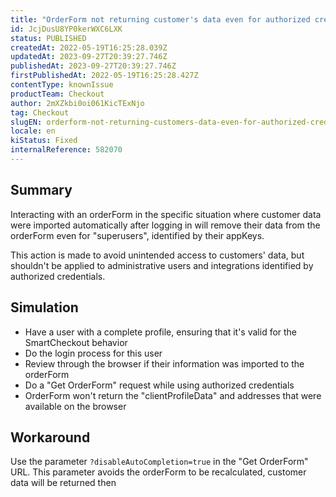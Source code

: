 ```yaml
---
title: "OrderForm not returning customer's data even for authorized credentials"
id: JcjDusU8YP0kerWXC6LXK
status: PUBLISHED
createdAt: 2022-05-19T16:25:28.039Z
updatedAt: 2023-09-27T20:39:27.746Z
publishedAt: 2023-09-27T20:39:27.746Z
firstPublishedAt: 2022-05-19T16:25:28.427Z
contentType: knownIssue
productTeam: Checkout
author: 2mXZkbi0oi061KicTExNjo
tag: Checkout
slugEN: orderform-not-returning-customers-data-even-for-authorized-credentials
locale: en
kiStatus: Fixed
internalReference: 582070
---
```


## Summary


Interacting with an orderForm in the specific situation where customer data were imported automatically after logging in will remove their data from the orderForm even for "superusers", identified by their appKeys.

This action is made to avoid unintended access to customers' data, but shouldn't be applied to administrative users and integrations identified by authorized credentials.


##

## Simulation



- Have a user with a complete profile, ensuring that it's valid for the SmartCheckout behavior
- Do the login process for this user
- Review through the browser if their information was imported to the orderForm
- Do a "Get OrderForm" request while using authorized credentials
- OrderForm won't return the "clientProfileData" and addresses that were available on the browser


##

## Workaround


Use the parameter `?disableAutoCompletion=true` in the "Get OrderForm" URL. This parameter avoids the orderForm to be recalculated, customer data will be returned then




